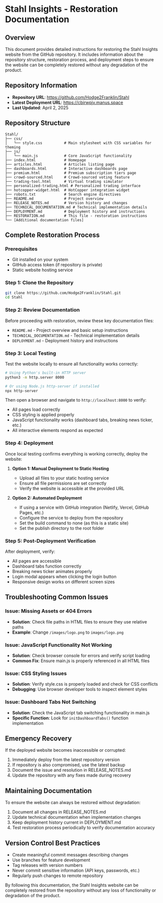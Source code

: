 # Stahl Insights - Restoration Documentation

## Overview
This document provides detailed instructions for restoring the Stahl Insights website from the GitHub repository. It includes information about the repository structure, restoration process, and deployment steps to ensure the website can be completely restored without any degradation of the product.

## Repository Information
- **Repository URL**: https://github.com/Hodge2Franklin/Stahl
- **Latest Deployment URL**: https://cbirwpjv.manus.space
- **Last Updated**: April 2, 2025

## Repository Structure
```
Stahl/
├── css/
│   └── style.css          # Main stylesheet with CSS variables for theming
├── js/
│   └── main.js            # Core JavaScript functionality
├── index.html             # Homepage
├── articles.html          # Articles listing page
├── dashboards.html        # Interactive dashboards page
├── premium.html           # Premium subscription tiers page
├── crowd-sourced.html     # Crowd-sourced voting feature
├── trading-tool.html      # Virtual trading simulator
├── personalized-trading.html # Personalized trading interface
├── hotcopper-widget.html  # HotCopper integration widget
├── robots.txt             # Search engine directives
├── README.md              # Project overview
├── RELEASE_NOTES.md       # Version history and changes
├── TECHNICAL_DOCUMENTATION.md # Technical implementation details
├── DEPLOYMENT.md          # Deployment history and instructions
├── RESTORATION.md         # This file - restoration instructions
└── [Additional documentation files]
```

## Complete Restoration Process

### Prerequisites
- Git installed on your system
- GitHub access token (if repository is private)
- Static website hosting service

### Step 1: Clone the Repository
```bash
git clone https://github.com/Hodge2Franklin/Stahl.git
cd Stahl
```

### Step 2: Review Documentation
Before proceeding with restoration, review these key documentation files:
- `README.md` - Project overview and basic setup instructions
- `TECHNICAL_DOCUMENTATION.md` - Technical implementation details
- `DEPLOYMENT.md` - Deployment history and instructions

### Step 3: Local Testing
Test the website locally to ensure all functionality works correctly:
```bash
# Using Python's built-in HTTP server
python3 -m http.server 8000

# Or using Node.js http-server if installed
npx http-server
```

Then open a browser and navigate to `http://localhost:8000` to verify:
- All pages load correctly
- CSS styling is applied properly
- JavaScript functionality works (dashboard tabs, breaking news ticker, etc.)
- All interactive elements respond as expected

### Step 4: Deployment
Once local testing confirms everything is working correctly, deploy the website:

1. **Option 1: Manual Deployment to Static Hosting**
   - Upload all files to your static hosting service
   - Ensure all file permissions are set correctly
   - Verify the website is accessible at the provided URL

2. **Option 2: Automated Deployment**
   - If using a service with GitHub integration (Netlify, Vercel, GitHub Pages, etc.)
   - Configure the service to deploy from the repository
   - Set the build command to none (as this is a static site)
   - Set the publish directory to the root folder

### Step 5: Post-Deployment Verification
After deployment, verify:
- All pages are accessible
- Dashboard tabs function correctly
- Breaking news ticker animates properly
- Login modal appears when clicking the login button
- Responsive design works on different screen sizes

## Troubleshooting Common Issues

### Issue: Missing Assets or 404 Errors
- **Solution**: Check file paths in HTML files to ensure they use relative paths
- **Example**: Change `/images/logo.png` to `images/logo.png`

### Issue: JavaScript Functionality Not Working
- **Solution**: Check browser console for errors and verify script loading
- **Common Fix**: Ensure main.js is properly referenced in all HTML files

### Issue: CSS Styling Issues
- **Solution**: Verify style.css is properly loaded and check for CSS conflicts
- **Debugging**: Use browser developer tools to inspect element styles

### Issue: Dashboard Tabs Not Switching
- **Solution**: Check the JavaScript tab switching functionality in main.js
- **Specific Function**: Look for `initDashboardTabs()` function implementation

## Emergency Recovery
If the deployed website becomes inaccessible or corrupted:

1. Immediately deploy from the latest repository version
2. If repository is also compromised, use the latest backup
3. Document the issue and resolution in RELEASE_NOTES.md
4. Update the repository with any fixes made during recovery

## Maintaining Documentation
To ensure the website can always be restored without degradation:

1. Document all changes in RELEASE_NOTES.md
2. Update technical documentation when implementation changes
3. Keep deployment history current in DEPLOYMENT.md
4. Test restoration process periodically to verify documentation accuracy

## Version Control Best Practices
- Create meaningful commit messages describing changes
- Use branches for feature development
- Tag releases with version numbers
- Never commit sensitive information (API keys, passwords, etc.)
- Regularly push changes to remote repository

By following this documentation, the Stahl Insights website can be completely restored from the repository without any loss of functionality or degradation of the product.

